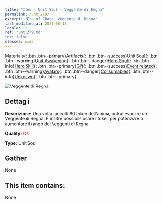 ```yaml
---
title: "Item - Unit Soul - Veggente di Regna"
permalink: /unt_279/
excerpt: "Era of Chaos  Veggente di Regna"
last_modified_at: 2021-06-15
locale: it
ref: "unt_279.md"
toc: false
classes: wide
---
```

 [Materials](/ItemsIT/){: .btn .btn--primary}[Artifacts](/ItemsIT/Artifacts/){: .btn .btn--success}[Unit Soul](/ItemsIT/UnitSoul/){: .btn .btn--warning}[Unit Awakening](/ItemsIT/UnitAwakening/){: .btn .btn--danger}[Hero Soul](/ItemsIT/HeroSoul/){: .btn .btn--info}[Hero Skill](/ItemsIT/HeroSkill/){: .btn .btn--primary}[Gift](/ItemsIT/Gift/){: .btn .btn--success}[Event related](/ItemsIT/Events/){: .btn .btn--warning}[Avatars](/ItemsIT/Avatars/){: .btn .btn--danger}[Consumables](/ItemsIT/Consumables/){: .btn .btn--info}[Unknown](/ItemsIT/Unknown/){: .btn .btn--primary}

 ![Veggente di Regna](/images/u/ti_haihou.jpg)

## Dettagli
 **Descrizione:** Una volta raccolti 80 token dell'anima, potrai evocare un Veggente di Regna. È inoltre possibile usare i token per potenziare o aumentare il rango dei Veggenti di Regna.

 **Quality:** <span style="color: #FF0000">OK</span>

 **Type:** Unit Soul

## Gather

  None

## This item contains:

  None

